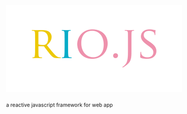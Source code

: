# ![rio.js](https://github.com/chaojihexiang/rio/blob/master/riojs.png?raw=true)
a reactive javascript framework for web app
